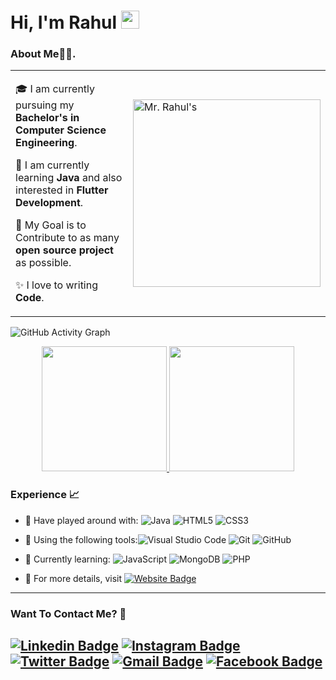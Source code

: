 
# Hi, I'm Rahul <img src="https://github.com/TheDudeThatCode/TheDudeThatCode/blob/master/Assets/Hi.gif" width="29px">
### About Me🧑‍💻.
<table>
<tr>
  <td valign="center">
  
  🎓 I am currently pursuing my **Bachelor's in Computer Science Engineering**.                                
  
  🌱 I am currently learning **Java** and also interested in **Flutter Development**.
    
   🎯 My Goal is to Contribute to as many **open source project** as possible.
   
   ✨ I love to writing **Code**.
    
<td >
    <a><img src="https://avatars.githubusercontent.com/u/68543024?v=4" width="300" alt="Mr. Rahul's"/></a>
  </td>
</tr>
</table>

![GitHub Activity Graph](https://activity-graph.herokuapp.com/graph?username=RahuII&theme=dracula&hide_border=true)


<p align="center">
<a href="https://github.com/RahuII">
  

  <img height="200rem" src="https://github-readme-stats.vercel.app/api?username=RahuII&show_icons=true&theme=algolia&include_all_commits=true&count_private=true"/>
  <img height ="200rem" src="https://github-readme-stats.vercel.app/api/top-langs/?username=RahuII&theme=algolia"/>
</a>
</p>



### Experience 📈

- 🔭 Have played around with: ![Java](https://img.shields.io/badge/-Java-red?style=plastic&logo=java&logoColor=white) ![HTML5](https://img.shields.io/badge/-HTML5-E34F26?style=plastic&logo=html5&logoColor=white) ![CSS3](https://img.shields.io/badge/-CSS3-1572B6?style=plastic&logo=css3) 

- 🔧 Using the following tools:![Visual Studio Code](https://img.shields.io/badge/-VS_Code-blue?style=plastic&logo=visual-studio-code) ![Git](https://img.shields.io/badge/-Git-orange?style=plastic&logo=git&logoColor=white) ![GitHub](https://img.shields.io/badge/-GitHub-purple?style=plastic&logo=github)

- 🌱 Currently learning:  ![JavaScript](https://img.shields.io/badge/-JavaScript-purple?style=plastic&logo=javascript) ![MongoDB](https://img.shields.io/badge/-MongoDB-white?style=plastic&logo=mongodb) ![PHP](https://img.shields.io/badge/-PHP-black?style=plastic&amp;logo=php&amp;logoColor=white)

- 📜 For more details, visit [![Website Badge](https://img.shields.io/badge/-My_Website-blue?style=plastic&logo=Website&logoColor=white)](https://oberai.dev)

---

### Want To Contact Me? 📱

[![Linkedin Badge](https://img.shields.io/badge/-Rahul_Kumar-blue?style=plastic&logo=Linkedin&logoColor=white&link=www.linkedin.com/in/rahul-kumar-4497511b6/)](https://www.linkedin.com/in/rahul-kumar-4497511b6/)
[![Instagram Badge](https://img.shields.io/badge/-rahul_kr.yadav-purple?style=plastic&logo=instagram&logoColor=white&link=https://instagram.com/adityaoberai1/)](https://www.instagram.com/rahul_kr.yadav/)
[![Twitter Badge](https://img.shields.io/badge/-rahuI_kr-blue?style=plastic&logo=Twitter&logoColor=white&link=https://twitter.com/rahuI_kr/)](https://twitter.com/rahuI_kr/)
[![Gmail Badge](https://img.shields.io/badge/r1303yadav@gmail.com-white?style=plastic&logo=Gmail&logoColor=&link=mailto:r1303yadav@gmail.com)](mailto:r1303yadav@gmail.com)
[![Facebook Badge](https://img.shields.io/badge/-Rahul_Kumar-blue?style=plastic&logo=Facebook&logoColor=white&link=https://www.facebook.com/r1303yadav)](https://www.facebook.com/r1303yadav)
---


